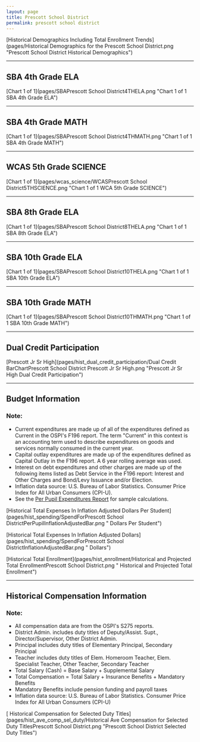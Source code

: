 ```yaml
---
layout: page
title: Prescott School District
permalink: prescott school district
---
```



[Historical Demographics Including Total Enrollment Trends](pages/Historical Demographics for the Prescott School District.png "Prescott School District Historical Demographics")

___

## SBA 4th Grade ELA

[Chart 1 of 1](pages/SBAPrescott School District4THELA.png "Chart 1 of 1 SBA 4th Grade ELA")


___

## SBA 4th Grade MATH

[Chart 1 of 1](pages/SBAPrescott School District4THMATH.png "Chart 1 of 1 SBA 4th Grade MATH")


___

## WCAS 5th Grade SCIENCE

[Chart 1 of 1](pages/wcas_science/WCASPrescott School District5THSCIENCE.png "Chart 1 of 1 WCA 5th Grade SCIENCE")


___

## SBA 8th Grade ELA

[Chart 1 of 1](pages/SBAPrescott School District8THELA.png "Chart 1 of 1 SBA 8th Grade ELA")


___

## SBA 10th Grade ELA

[Chart 1 of 1](pages/SBAPrescott School District10THELA.png "Chart 1 of 1 SBA 10th Grade ELA")


___

## SBA 10th Grade MATH

[Chart 1 of 1](pages/SBAPrescott School District10THMATH.png "Chart 1 of 1 SBA 10th Grade MATH")


___

## Dual Credit Participation

[Prescott Jr Sr High](pages/hist_dual_credit_participation/Dual Credit BarChartPrescott School District Prescott Jr Sr High.png "Prescott Jr Sr High Dual Credit Participation")


___

## Budget Information
### Note:
- Current expenditures are made up of all of the expenditures defined as Current in the OSPI's F196 report. The term "Current" in this context is an accounting term used to describe expenditures on goods and services normally consumed in the current year.
- Capital outlay expenditures are made up of the expenditures defined as Capital Outlay in the F196 report. A 6 year rolling average was used.
- Interest on debt expenditures and other charges are made up of the following items listed as Debt Service in the F196 report: Interest and Other Charges and Bond/Levy Issuance and/or Election.
- Inflation data source: U.S. Bureau of Labor Statistics. Consumer Price Index for All Urban Consumers (CPI-U).
- See the [Per Pupil Expenditures Report](report_expenditures) for sample calculations.

[Historical Total Expenses In Inflation Adjusted Dollars Per Student](pages/hist_spending/SpendForPrescott School DistrictPerPupilInflationAdjustedBar.png " Dollars Per Student")

[Historical Total Expenses In Inflation Adjusted Dollars](pages/hist_spending/SpendForPrescott School DistrictInflationAdjustedBar.png " Dollars")

[Historical Total Enrollment](pages/hist_enrollment/Historical and Projected Total EnrollmentPrescott School District.png " Historical and Projected Total Enrollment")


___

## Historical Compensation Information
### Note:
- All compensation data are from the OSPI's S275 reports.
- District Admin. includes duty titles of Deputy/Assist. Supt., Director/Supervisor, Other District Admin.
- Principal includes duty titles of Elementary Principal, Secondary Principal
- Teacher includes duty titles of Elem. Homeroom Teacher, Elem. Specialist Teacher, Other Teacher, Secondary Teacher
- Total Salary (Cash) = Base Salary + Supplemental Salary
- Total Compensation = Total Salary + Insurance Benefits + Mandatory Benefits
- Mandatory Benefits include pension funding and payroll taxes
- Inflation data source: U.S. Bureau of Labor Statistics. Consumer Price Index for All Urban Consumers (CPI-U)

[ Historical Compensation for Selected Duty Titles](pages/hist_ave_comp_sel_duty/Historical Ave Compensation for Selected Duty TitlesPrescott School District.png "Prescott School District Selected Duty Titles")


